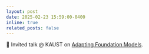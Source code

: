 ```yaml
---
layout: post
date: 2025-02-23 15:59:00-0400
inline: true
related_posts: false
---
```


🎤 Invited talk @ KAUST on <a href="/assets/pdf/adapters.pdf">Adapting Foundation Models</a>.